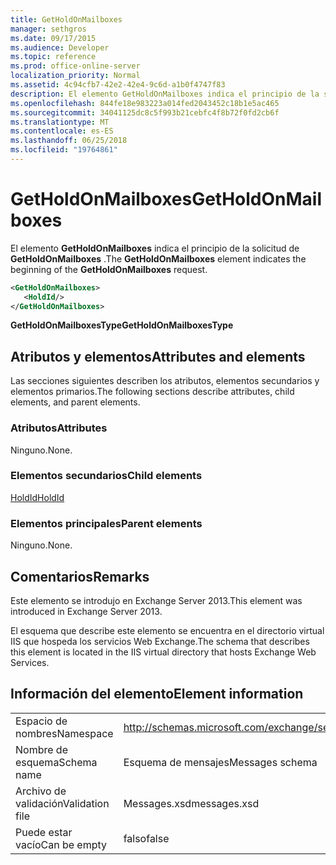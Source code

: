 ```yaml
---
title: GetHoldOnMailboxes
manager: sethgros
ms.date: 09/17/2015
ms.audience: Developer
ms.topic: reference
ms.prod: office-online-server
localization_priority: Normal
ms.assetid: 4c94cfb7-42e2-42e4-9c6d-a1b0f4747f83
description: El elemento GetHoldOnMailboxes indica el principio de la solicitud de GetHoldOnMailboxes.
ms.openlocfilehash: 844fe18e983223a014fed2043452c18b1e5ac465
ms.sourcegitcommit: 34041125dc8c5f993b21cebfc4f8b72f0fd2cb6f
ms.translationtype: MT
ms.contentlocale: es-ES
ms.lasthandoff: 06/25/2018
ms.locfileid: "19764861"
---
```

# <a name="getholdonmailboxes"></a><span data-ttu-id="ba8d5-103">GetHoldOnMailboxes</span><span class="sxs-lookup"><span data-stu-id="ba8d5-103">GetHoldOnMailboxes</span></span>

<span data-ttu-id="ba8d5-104">El elemento **GetHoldOnMailboxes** indica el principio de la solicitud de **GetHoldOnMailboxes** .</span><span class="sxs-lookup"><span data-stu-id="ba8d5-104">The **GetHoldOnMailboxes** element indicates the beginning of the **GetHoldOnMailboxes** request.</span></span> 
  
```XML
<GetHoldOnMailboxes>
   <HoldId/>
</GetHoldOnMailboxes>
```

 <span data-ttu-id="ba8d5-105">**GetHoldOnMailboxesType**</span><span class="sxs-lookup"><span data-stu-id="ba8d5-105">**GetHoldOnMailboxesType**</span></span>
## <a name="attributes-and-elements"></a><span data-ttu-id="ba8d5-106">Atributos y elementos</span><span class="sxs-lookup"><span data-stu-id="ba8d5-106">Attributes and elements</span></span>

<span data-ttu-id="ba8d5-107">Las secciones siguientes describen los atributos, elementos secundarios y elementos primarios.</span><span class="sxs-lookup"><span data-stu-id="ba8d5-107">The following sections describe attributes, child elements, and parent elements.</span></span>
  
### <a name="attributes"></a><span data-ttu-id="ba8d5-108">Atributos</span><span class="sxs-lookup"><span data-stu-id="ba8d5-108">Attributes</span></span>

<span data-ttu-id="ba8d5-109">Ninguno.</span><span class="sxs-lookup"><span data-stu-id="ba8d5-109">None.</span></span>
  
### <a name="child-elements"></a><span data-ttu-id="ba8d5-110">Elementos secundarios</span><span class="sxs-lookup"><span data-stu-id="ba8d5-110">Child elements</span></span>

[<span data-ttu-id="ba8d5-111">HoldId</span><span class="sxs-lookup"><span data-stu-id="ba8d5-111">HoldId</span></span>](holdid.md)
  
### <a name="parent-elements"></a><span data-ttu-id="ba8d5-112">Elementos principales</span><span class="sxs-lookup"><span data-stu-id="ba8d5-112">Parent elements</span></span>

<span data-ttu-id="ba8d5-113">Ninguno.</span><span class="sxs-lookup"><span data-stu-id="ba8d5-113">None.</span></span>
  
## <a name="remarks"></a><span data-ttu-id="ba8d5-114">Comentarios</span><span class="sxs-lookup"><span data-stu-id="ba8d5-114">Remarks</span></span>

<span data-ttu-id="ba8d5-115">Este elemento se introdujo en Exchange Server 2013.</span><span class="sxs-lookup"><span data-stu-id="ba8d5-115">This element was introduced in Exchange Server 2013.</span></span>
  
<span data-ttu-id="ba8d5-116">El esquema que describe este elemento se encuentra en el directorio virtual IIS que hospeda los servicios Web Exchange.</span><span class="sxs-lookup"><span data-stu-id="ba8d5-116">The schema that describes this element is located in the IIS virtual directory that hosts Exchange Web Services.</span></span>
  
## <a name="element-information"></a><span data-ttu-id="ba8d5-117">Información del elemento</span><span class="sxs-lookup"><span data-stu-id="ba8d5-117">Element information</span></span>

|||
|:-----|:-----|
|<span data-ttu-id="ba8d5-118">Espacio de nombres</span><span class="sxs-lookup"><span data-stu-id="ba8d5-118">Namespace</span></span>  <br/> |http://schemas.microsoft.com/exchange/services/2006/messages  <br/> |
|<span data-ttu-id="ba8d5-119">Nombre de esquema</span><span class="sxs-lookup"><span data-stu-id="ba8d5-119">Schema name</span></span>  <br/> |<span data-ttu-id="ba8d5-120">Esquema de mensajes</span><span class="sxs-lookup"><span data-stu-id="ba8d5-120">Messages schema</span></span>  <br/> |
|<span data-ttu-id="ba8d5-121">Archivo de validación</span><span class="sxs-lookup"><span data-stu-id="ba8d5-121">Validation file</span></span>  <br/> |<span data-ttu-id="ba8d5-122">Messages.xsd</span><span class="sxs-lookup"><span data-stu-id="ba8d5-122">messages.xsd</span></span>  <br/> |
|<span data-ttu-id="ba8d5-123">Puede estar vacío</span><span class="sxs-lookup"><span data-stu-id="ba8d5-123">Can be empty</span></span>  <br/> |<span data-ttu-id="ba8d5-124">falso</span><span class="sxs-lookup"><span data-stu-id="ba8d5-124">false</span></span>  <br/> |
   

